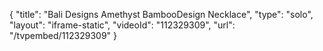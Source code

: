 {
    "title": "Bali Designs Amethyst BambooDesign Necklace",
    "type": "solo",
    "layout": "iframe-static",
    "videoId": "112329309",
    "url": "\/tvpembed\/112329309"
}